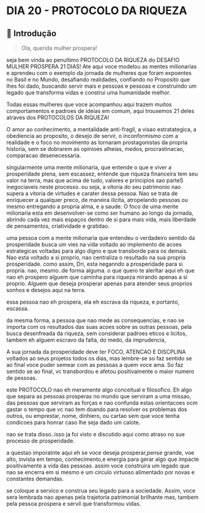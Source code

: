 # DIA 20 - PROTOCOLO DA RIQUEZA

## 🚀 Introdução

> Ola, querida mulher prospera!

seja bem vinda ao penultimo PROTOCOLO DA RIQUEZA do DESAFIO MULHER PROSPERA 21 DIAS! Ate aqui voce modelou as mentes milionarias e aprendeu com o exemplo da jornada de mulheres que foram expoentes no Basil e no Mundo, desafiando realidades, confiando no Proposito que lhes foi dado, buscando servir mais e pessoas e pessoas e construindo um legado que transforma vidas e construi uma humanidade melhor.

Todas essas mulheres que voce acompanhou aqui trazem muitos comportamentos e padroes de ideias em comum, aqui trouxemos 21 deles atraves dos PROTOCOLOS DA RIQUEZA!

O amor ao conhecimento, a mentalidade anti-fragil, a visao estratategica, a obediencia ao proposito, o desejo de servir, o inconformismo com a realidade e o foco no movimento as tornaram prostagonistas da propria historia, sem se dobrarem as opinioes alheias, medos, procrastinacao, comparacao desenecessaria.

singularmente uma mente milionaria, que entende o que e viver a prosperidade plena, sem escassez, entende que riqueza financeira tem seu valor na terra, mas que acima de tudo, valores e principios sao parteS inegociaveis neste processo. ou seja, a vitoria do seu patrimonio nao supera a vitoria de virtudes e carater dessa pessoa. Nao se trata de enriquecer a qualquer preco, de maneira ilicita, atropelando pessoas ou mesmo entregando a propria alma, e a saude. O foco de uma mente milionaria esta em desenvolver-se como ser humano ao longo da jornada, abrindo cada vez mais espaços dentro de si para mais vida, mais liberdade de pensamentos, criatividade e gratidao.

uma pessoa com a mente milionaria que entendeu o verdadeiro sentido da prosperidade busca um vies na vida voltado ao implemento de acoes estrategicas voltadas para algo digno e que transborde para os demais. Nao esta voltado a si proprio, nao centraliza o resultado na sua propria prosperidade.
como assim, Dri, esta neganndo a prosperidade para si propria. nao, mesmo..de forma alguma.
o que quero te alerltar aqui eh que nao eh prospero alguem que caminha para riqueza mirando apenas a si proprio. Alguem que deseja prosperar apenas para atender seus proprios sonhos e desejos aqui na terra.

essa pessoa nao eh prospera, ela eh escrava da riqueza, e portanto, escassa.

da mesma forma, a pessoa que nao mede as consequencias, e nao se importa com os resultados das suas acoes sobre as outras pessoas, pela busca desenfreada  da riqueza, sem considerar padroes eticos e licitos, tambem eh alguem escravo da falta, do medo, da imprudencia,

A sua jornada da prosperidade deve ter FOCO, ATENCAO E DISCPLINA voltados ao seus projetos todos os dias, mas lembre-se so faz sentido se ao final voce puder semear com as pessoas a quem  voce ama. So faz sentido se ao final, vc transbordou e afetou positivamente o maior numero de pessoas.

este PROTOCOLO nao eh meramente algo conceitual e filosofico. Eh algo que separa as pessoas prosperas no mundo que serviram a uma missao, das pessoas que serviram as forças 
e nao confunda estas orientacoes ocm gastar o tempo que vc nao tem doando para resolver os problemas dos outros, ou emprestar, nome, dinhiero, ou cartao sem que voce tenha condicoes para honrar caso lhe seja dado um calote.

nao se trata disso..isso ja foi visto e discutido aqui como atraso no sue processo de prosperidade.

a questao imporatnte aqui eh se voce deseja prosperar,pense grande, voe alto, invista em tempo, conhecimento,e energia para gerar algo que impacte positivamente a vida das pessoas. assim voce construira um legado que nao se encerra em si mesmo e um circulo virtuoso alimentado por novas e constantes demandas.

se coloque a servico e construa seu legado para a sociedade. Assim, voce  sera lembrada nao apenas pela trajetoria patrimonial brilhante mas, tambem pela pessoa prospera  e servil que transformou vidas.



